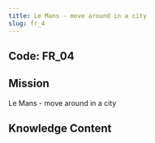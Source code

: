 ```yaml
---
title: Le Mans - move around in a city
slug: fr_4
---
```


## Code: FR_04

## Mission
Le Mans - move around in a city

## Knowledge Content
